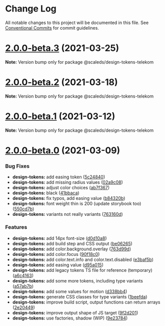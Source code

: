 # Change Log

All notable changes to this project will be documented in this file.
See [Conventional Commits](https://conventionalcommits.org) for commit guidelines.

# [2.0.0-beta.3](https://gitlab.com/scale-ds/scale-telekom/compare/v2.0.0-beta.2...v2.0.0-beta.3) (2021-03-25)

**Note:** Version bump only for package @scaleds/design-tokens-telekom





# [2.0.0-beta.2](https://gitlab.com/scale-ds/scale-telekom/compare/v2.0.0-beta.1...v2.0.0-beta.2) (2021-03-18)

**Note:** Version bump only for package @scaleds/design-tokens-telekom





# [2.0.0-beta.1](https://gitlab.com/scale-ds/scale-telekom/compare/v2.0.0-beta.0...v2.0.0-beta.1) (2021-03-12)

**Note:** Version bump only for package @scaleds/design-tokens-telekom





# [2.0.0-beta.0](https://gitlab.com/scale-ds/scale-telekom/compare/v1.2.0...v2.0.0-beta.0) (2021-03-09)


### Bug Fixes

* **design-tokens:** add easing token ([5c24840](https://gitlab.com/scale-ds/scale-telekom/commit/5c24840804c28b707f6aba307bdfac1e621eb3bd))
* **design-tokens:** add missing radius values ([02a9c08](https://gitlab.com/scale-ds/scale-telekom/commit/02a9c082fdb2ec602e6fa16261ea353e6ea2aaee))
* **design-tokens:** adjust color choices ([ab7f367](https://gitlab.com/scale-ds/scale-telekom/commit/ab7f367682c2634e8fe5d46142e477133a6a7c31))
* **design-tokens:** black ([41bbaca](https://gitlab.com/scale-ds/scale-telekom/commit/41bbaca6706b5e73de2b53a7e7cfb16cdf428e5b))
* **design-tokens:** fix typos, add easing value ([b84320b](https://gitlab.com/scale-ds/scale-telekom/commit/b84320b2673fff94d43fed9870e2914a5fb81d7b))
* **design-tokens:** font weight thin is 200 (update storybook too) ([550cd7b](https://gitlab.com/scale-ds/scale-telekom/commit/550cd7bc896e5bdb6a35e1c5377956fc61daa9bf))
* **design-tokens:** variants not really variants ([763160d](https://gitlab.com/scale-ds/scale-telekom/commit/763160dc0a995558a97cb3526de90c7c2165092d))


### Features

* **design-tokens:** add 14px font-size ([d0d10a8](https://gitlab.com/scale-ds/scale-telekom/commit/d0d10a847462e36dd6362de2056e08192c240061))
* **design-tokens:** add build step and CSS output ([be06265](https://gitlab.com/scale-ds/scale-telekom/commit/be062650b704443147efbbb1e91af62dc76988b9))
* **design-tokens:** add color.background.overlay ([763d99d](https://gitlab.com/scale-ds/scale-telekom/commit/763d99d7dd2e4ab7a79bfbf25e34b79353a9d9e9))
* **design-tokens:** add color.focus ([90f18c0](https://gitlab.com/scale-ds/scale-telekom/commit/90f18c014faedf51924f4ff4b6736a40079a12f9))
* **design-tokens:** add color.text.info and color.text.disabled ([e3baf5b](https://gitlab.com/scale-ds/scale-telekom/commit/e3baf5b2e4695878380350c3836c6d7c9a2ff7db))
* **design-tokens:** add easing value ([d95a015](https://gitlab.com/scale-ds/scale-telekom/commit/d95a01598a9d73f37fd3fd55ef9d30cc7d790911))
* **design-tokens:** add legacy tokens TS file for reference (temporary) ([a6c4163](https://gitlab.com/scale-ds/scale-telekom/commit/a6c416341fa42c995e40d8919d783c5979385a91))
* **design-tokens:** add some more tokens, including type variants ([a57ab7b](https://gitlab.com/scale-ds/scale-telekom/commit/a57ab7b5f4b84165beb0723c3334e1cd4c900514))
* **design-tokens:** add some values for motion ([d338bb4](https://gitlab.com/scale-ds/scale-telekom/commit/d338bb4e1514b141ff05019274acf3c0a5eb08fb))
* **design-tokens:** generate CSS classes for type variants ([1beefda](https://gitlab.com/scale-ds/scale-telekom/commit/1beefda20d1674934664ba8bdb77ece29b6a13ec))
* **design-tokens:** improve build script, output functions can return arrays ([2e20449](https://gitlab.com/scale-ds/scale-telekom/commit/2e20449746e5aa042f13c1a2dcb5828692871f9a))
* **design-tokens:** improve output shape of JS target ([9f2d201](https://gitlab.com/scale-ds/scale-telekom/commit/9f2d201c7318353c2bd8e1e0a34566151f71777f))
* **design-tokens:** use factories, shadow (WIP) ([9e23784](https://gitlab.com/scale-ds/scale-telekom/commit/9e23784f8b1ced2217a521c1a5a77d5132dbd65a))
